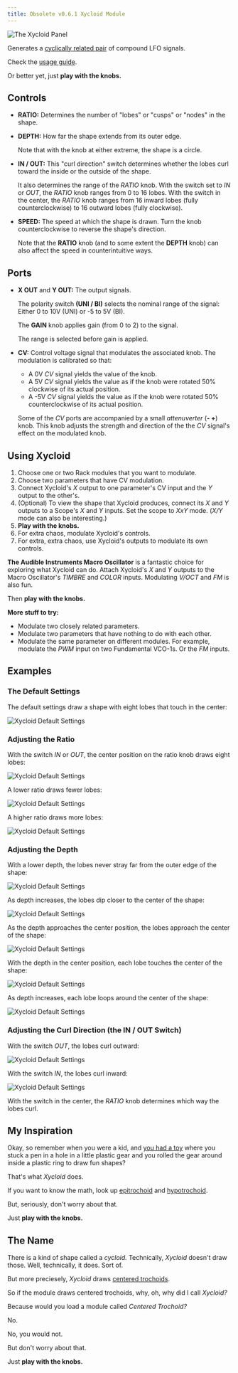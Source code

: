 ```yaml
---
title: Obsolete v0.6.1 Xycloid Module
---
```

<img class="panel" src="panel.svg" alt="The Xycloid Panel" />

Generates a [cyclically related pair](#examples) of compound LFO signals.

Check the [usage guide](#using-xycloid).

Or better yet, just **play with the knobs.**

## Controls
- **RATIO:**
    Determines the number of "lobes" or "cusps" or "nodes" in the shape.

- **DEPTH:**
    How far the shape extends from its outer edge.

    Note that with the knob at either extreme,
    the shape is a circle.

- **IN / OUT:**
    This "curl direction" switch
    determines whether the lobes curl
    toward the inside or the outside of the shape.

    It also determines the range of the _RATIO_ knob.
    With the switch set to _IN_ or _OUT_,
    the *RATIO* knob ranges from 0 to 16 lobes.
    With the switch in the center,
    the *RATIO* knob ranges from 16 inward lobes
    (fully counterclockwise)
    to 16 outward lobes
    (fully clockwise).

- **SPEED:**
    The speed at which the shape is drawn.
    Turn the knob counterclockwise to reverse the shape's direction.

    Note that the **RATIO** knob
    (and to some extent the **DEPTH** knob)
    can also affect the speed
    in counterintuitive ways.

## Ports
- **X OUT** and **Y OUT:**
    The output signals.

    The polarity switch **(UNI / BI)**
    selects the nominal range of the signal:
    Either 0 to 10V (UNI)
    or -5 to 5V (BI).

    The **GAIN** knob applies gain (from 0 to 2)
    to the signal.

    The range is selected before gain is applied.

- **CV:**
    Control voltage signal that modulates the associated knob.
    The modulation is calibrated so that:
    - A 0V _CV_ signal yields the value of the knob.
    - A 5V _CV_ signal yields the value
        as if the knob were rotated 50%
        clockwise
        of its actual position.
    - A -5V _CV_ signal yields the value
        as if the knob were rotated 50%
        counterclockwise
        of its actual position.

    Some of the _CV_ ports
        are accompanied by a small *attenuverter* (**- +**) knob.
        This knob adjusts the strength and direction
        of the the _CV_ signal's effect
        on the modulated knob.

## Using Xycloid

1. Choose one or two Rack modules that you want to modulate.
1. Choose two parameters that have CV modulation.
1. Connect Xycloid's _X_ output to one parameter's CV input
    and the _Y_ output to the other's.
1. (Optional)
   To view the shape that Xycloid produces,
   connect its _X_ and _Y_ outputs to a Scope's _X_ and _Y_ inputs.
   Set the scope to _XxY_ mode.
   (_X/Y_ mode can also be interesting.)
1. **Play with the knobs.**
1. For extra chaos,
    modulate Xycloid's controls.
1. For extra, extra chaos,
    use Xycloid's outputs
    to modulate its own controls.

**The Audible Instruments Macro Oscillator**
is a fantastic choice for exploring what Xycloid can do.
Attach Xycloid's _X_ and _Y_ outputs
to the Macro Oscillator's _TIMBRE_ and _COLOR_ inputs.
Modulating _V/OCT_ and _FM_ is also fun.

Then **play with the knobs.**

**More stuff to try:**

- Modulate two closely related parameters.
- Modulate two parameters that have nothing to do with each other.
- Modulate the same parameter on different modules.
    For example,
    modulate the _PWM_ input on two Fundamental VCO-1s.
    Or the _FM_ inputs.

## Examples

### The Default Settings

The default settings
draw a shape
with eight lobes that touch in the center:

<img class="xycloid" src="r12-d12-out.png" height="auto" max-width="100px" alt="Xycloid Default Settings" />

### Adjusting the Ratio

With the switch _IN_ or _OUT_,
the center position on the ratio knob draws eight lobes:

<img class="xycloid" src="r12-d10-out.png" height="auto" max-width="100px" alt="Xycloid Default Settings" />

A lower ratio draws fewer lobes:

<img class="xycloid" src="r10-d10-out.png" height="auto" max-width="100px" alt="Xycloid Default Settings" />

A higher ratio draws more lobes:

<img class="xycloid" src="r05-d10-out.png" height="auto" max-width="100px" alt="Xycloid Default Settings" />

### Adjusting the Depth

With a lower depth,
the lobes never stray far
from the outer edge of the shape:

<img class="xycloid" src="r12-d08-out.png" height="auto" max-width="100px" alt="Xycloid Default Settings" />

As depth increases,
the lobes dip closer to the center of the shape:

<img class="xycloid" src="r12-d10-out.png" height="auto" max-width="100px" alt="Xycloid Default Settings" />

As the depth approaches the center position,
the lobes approach the center of the shape:

<img class="xycloid" src="r12-d11-out.png" height="auto" max-width="100px" alt="Xycloid Default Settings" />

With the depth in the center position,
each lobe touches the center of the shape:

<img class="xycloid" src="r12-d12-out.png" height="auto" max-width="100px" alt="Xycloid Default Settings" />

As depth increases,
each lobe loops around the center of the shape:

<img class="xycloid" src="r12-d02-out.png" height="auto" max-width="100px" alt="Xycloid Default Settings" />

### Adjusting the Curl Direction (the IN / OUT Switch)


With the switch _OUT_,
the lobes curl outward:

<img class="xycloid" src="r12-d10-out.png" height="auto" max-width="100px" alt="Xycloid Default Settings" />

With the switch _IN_,
the lobes curl inward:

<img class="xycloid" src="r12-d10-in.png" height="auto" max-width="100px" alt="Xycloid Default Settings" />

With the switch in the center,
the _RATIO_ knob determines
which way the lobes curl.

## My Inspiration

Okay, so remember when you were a kid,
and [you had a toy](https://en.wikipedia.org/wiki/Spirograph)
where you stuck a pen in a hole in a little plastic gear
and you rolled the gear around inside a plastic ring
to draw fun shapes?

That's what _Xycloid_ does.

If you want to know the math,
look up
[epitrochoid](https://en.wikipedia.org/wiki/Epitrochoid)
and
[hypotrochoid](https://en.wikipedia.org/wiki/Hypotrochoid).

But, seriously, don't worry about that.

Just **play with the knobs.**

## The Name

There is a kind of shape called a _cycloid._
Technically,
_Xycloid_ doesn't draw those.
Well,
technically,
it does.
Sort of.

But more preciesely,
_Xycloid_ draws [centered trochoids](https://en.wikipedia.org/wiki/Centered_trochoid).

So if the module draws centered trochoids,
why, oh, why
did I call _Xycloid?_

Because would you load a module called _Centered Trochoid?_

No.

No, you would not.

But don't worry about that.

Just **play with the knobs.**
